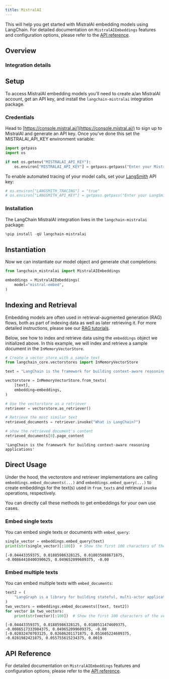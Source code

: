 ```yaml
---
title: MistralAI
---
```


This will help you get started with MistralAI embedding models using LangChain. For detailed documentation on `MistralAIEmbeddings` features and configuration options, please refer to the [API reference](https://python.langchain.com/api_reference/mistralai/embeddings/langchain_mistralai.embeddings.MistralAIEmbeddings.html).

## Overview
### Integration details

<ItemTable category="text_embedding" item="MistralAI" />

## Setup

To access MistralAI embedding models you'll need to create a/an MistralAI account, get an API key, and install the `langchain-mistralai` integration package.

### Credentials

Head to [https://console.mistral.ai/](https://console.mistral.ai/) to sign up to MistralAI and generate an API key. Once you've done this set the MISTRALAI_API_KEY environment variable:


```python
import getpass
import os

if not os.getenv("MISTRALAI_API_KEY"):
    os.environ["MISTRALAI_API_KEY"] = getpass.getpass("Enter your MistralAI API key: ")
```

To enable automated tracing of your model calls, set your [LangSmith](https://docs.smith.langchain.com/) API key:


```python
# os.environ["LANGSMITH_TRACING"] = "true"
# os.environ["LANGSMITH_API_KEY"] = getpass.getpass("Enter your LangSmith API key: ")
```

### Installation

The LangChain MistralAI integration lives in the `langchain-mistralai` package:


```python
%pip install -qU langchain-mistralai
```

## Instantiation

Now we can instantiate our model object and generate chat completions:


```python
from langchain_mistralai import MistralAIEmbeddings

embeddings = MistralAIEmbeddings(
    model="mistral-embed",
)
```

## Indexing and Retrieval

Embedding models are often used in retrieval-augmented generation (RAG) flows, both as part of indexing data as well as later retrieving it. For more detailed instructions, please see our [RAG tutorials](/oss/tutorials/rag).

Below, see how to index and retrieve data using the `embeddings` object we initialized above. In this example, we will index and retrieve a sample document in the `InMemoryVectorStore`.


```python
# Create a vector store with a sample text
from langchain_core.vectorstores import InMemoryVectorStore

text = "LangChain is the framework for building context-aware reasoning applications"

vectorstore = InMemoryVectorStore.from_texts(
    [text],
    embedding=embeddings,
)

# Use the vectorstore as a retriever
retriever = vectorstore.as_retriever()

# Retrieve the most similar text
retrieved_documents = retriever.invoke("What is LangChain?")

# show the retrieved document's content
retrieved_documents[0].page_content
```



```output
'LangChain is the framework for building context-aware reasoning applications'
```


## Direct Usage

Under the hood, the vectorstore and retriever implementations are calling `embeddings.embed_documents(...)` and `embeddings.embed_query(...)` to create embeddings for the text(s) used in `from_texts` and retrieval `invoke` operations, respectively.

You can directly call these methods to get embeddings for your own use cases.

### Embed single texts

You can embed single texts or documents with `embed_query`:


```python
single_vector = embeddings.embed_query(text)
print(str(single_vector)[:100])  # Show the first 100 characters of the vector
```
```output
[-0.04443359375, 0.01885986328125, 0.018035888671875, -0.00864410400390625, 0.049652099609375, -0.00
```
### Embed multiple texts

You can embed multiple texts with `embed_documents`:


```python
text2 = (
    "LangGraph is a library for building stateful, multi-actor applications with LLMs"
)
two_vectors = embeddings.embed_documents([text, text2])
for vector in two_vectors:
    print(str(vector)[:100])  # Show the first 100 characters of the vector
```
```output
[-0.04443359375, 0.01885986328125, 0.0180511474609375, -0.0086517333984375, 0.049652099609375, -0.00
[-0.02032470703125, 0.02606201171875, 0.051605224609375, -0.0281982421875, 0.055755615234375, 0.0019
```
## API Reference

For detailed documentation on `MistralAIEmbeddings` features and configuration options, please refer to the [API reference](https://python.langchain.com/api_reference/mistralai/embeddings/langchain_mistralai.embeddings.MistralAIEmbeddings.html).
